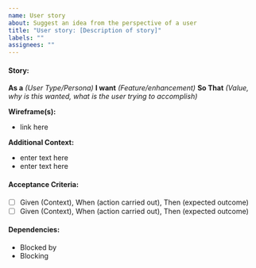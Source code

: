 ```yaml
---
name: User story
about: Suggest an idea from the perspective of a user
title: "User story: [Description of story]"
labels: ""
assignees: ""
---
```


#### Story:

**As a** _(User Type/Persona)_ **I want** _(Feature/enhancement)_ **So That** _(Value, why is this wanted, what is the user trying to accomplish)_

**Wireframe(s):**

- link here

**Additional Context:**

- enter text here
- enter text here

#### Acceptance Criteria:

- [ ] Given (Context), When (action carried out), Then (expected outcome)
- [ ] Given (Context), When (action carried out), Then (expected outcome)

#### Dependencies:

- Blocked by
- Blocking
